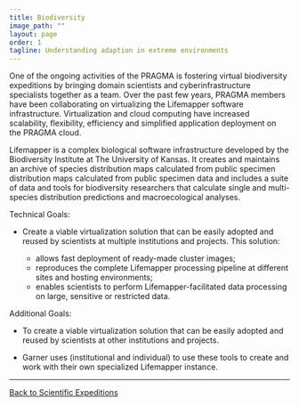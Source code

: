 ```yaml
---
title: Biodiversity
image_path: ""
layout: page
order: 1
tagline: Understanding adaption in extreme environments
---
```



One of the ongoing activities of the PRAGMA is fostering virtual biodiversity expeditions 
by bringing domain scientists and cyberinfrastructure specialists together as a team.  Over
the past few years, PRAGMA members have been collaborating on virtualizing the Lifemapper
software infrastructure.  Virtualization and cloud computing have increased scalability,
flexibility, efficiency and simplified application deployment on the PRAGMA cloud.

Lifemapper is a complex biological software infrastructure developed by the 
Biodiversity Institute at The University of Kansas.  It creates and maintains an archive
of species distribution maps calculated from public specimen distribution maps calculated from 
public specimen data and includes a suite of data and tools for biodiversity researchers that
calculate single and multi-species distribution predictions and macroecological analyses.

<span class="strongword">Technical Goals:</span>

* Create a viable virtualization solution that can be easily adopted and reused
by scientists at multiple institutions and projects.  This solution:

  * allows fast deployment of ready-made cluster images;
  * reproduces the complete Lifemapper processing pipeline at different sites and
  hosting environments;
  * enables scientists to perform Lifemapper-facilitated data processing on large,
  sensitive or restricted data.
  
  <p>
  

<span class="strongword">Additional Goals:</span>

* To create a viable virtualization solution that can be easily adopted and reused
by scientists at other institutions and projects.

* Garner uses (institutional and individual) to use these tools to create and work
with their own specialized Lifemapper instance.

<hr class="primary">
<p> <a href="/projects"> Back to Scientific Expeditions </a> </p>


